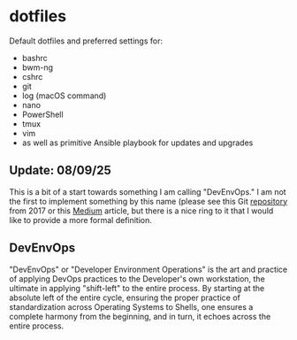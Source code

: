 # dotfiles
Default dotfiles and preferred settings for:

- bashrc
- bwm-ng
- cshrc
- git
- log (macOS command)
- nano
- PowerShell
- tmux
- vim
- as well as primitive Ansible playbook for updates and upgrades

## Update: 08/09/25
This is a bit of a start towards something I am calling "DevEnvOps." I am not the first to implement something by this name (please see this Git [repository](https://github.com/JasonQSY/DevEnvOps) from 2017 or this [Medium](https://medium.com/@matthewcasperson/introducing-devenvops-26c35ee716bf) article, but there is a nice ring to it that I would like to provide a more formal definition.

## DevEnvOps

"DevEnvOps" or "Developer Environment Operations" is the art and practice of applying DevOps practices to the Developer's own workstation, the ultimate in applying "shift-left" to the entire process. By starting at the absolute left of the entire cycle, ensuring the proper practice of standardization across Operating Systems to Shells, one ensures a complete harmony from the beginning, and in turn, it echoes across the entire process.


    
